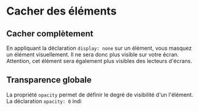 # Cacher des éléments

## Cacher complètement

En appliquant la déclaration `display: none` sur un élément, vous masquez un élément visuellement. Il ne sera donc plus visible sur votre écran. Attention, cet élément sera également plus visibles des lecteurs d'écrans.

## Transparence globale

La propriété `opacity` permet de définir le degré de visibilité d'un l'élément. La déclaration `opacity: 0` indi
<!--stackedit_data:
eyJoaXN0b3J5IjpbLTIwNDA3MTA2MTJdfQ==
-->